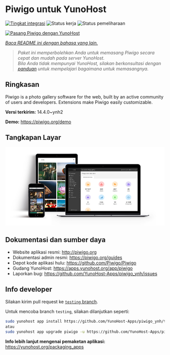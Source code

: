 <!--
N.B.: README ini dibuat secara otomatis oleh <https://github.com/YunoHost/apps/tree/master/tools/readme_generator>
Ini TIDAK boleh diedit dengan tangan.
-->

# Piwigo untuk YunoHost

[![Tingkat integrasi](https://dash.yunohost.org/integration/piwigo.svg)](https://ci-apps.yunohost.org/ci/apps/piwigo/) ![Status kerja](https://ci-apps.yunohost.org/ci/badges/piwigo.status.svg) ![Status pemeliharaan](https://ci-apps.yunohost.org/ci/badges/piwigo.maintain.svg)

[![Pasang Piwigo dengan YunoHost](https://install-app.yunohost.org/install-with-yunohost.svg)](https://install-app.yunohost.org/?app=piwigo)

*[Baca README ini dengan bahasa yang lain.](./ALL_README.md)*

> *Paket ini memperbolehkan Anda untuk memasang Piwigo secara cepat dan mudah pada server YunoHost.*  
> *Bila Anda tidak mempunyai YunoHost, silakan berkonsultasi dengan [panduan](https://yunohost.org/install) untuk mempelajari bagaimana untuk memasangnya.*

## Ringkasan

Piwigo is a photo gallery software for the web, built by an active community of users and developers. Extensions make Piwigo easily customizable.


**Versi terkirim:** 14.4.0~ynh2

**Demo:** <https://piwigo.org/demo>

## Tangkapan Layar

![Tangkapan Layar pada Piwigo](./doc/screenshots/screenshot_Piwigo.jpg)

## Dokumentasi dan sumber daya

- Website aplikasi resmi: <http://piwigo.org>
- Dokumentasi admin resmi: <https://piwigo.org/guides>
- Depot kode aplikasi hulu: <https://github.com/Piwigo/Piwigo>
- Gudang YunoHost: <https://apps.yunohost.org/app/piwigo>
- Laporkan bug: <https://github.com/YunoHost-Apps/piwigo_ynh/issues>

## Info developer

Silakan kirim pull request ke [`testing` branch](https://github.com/YunoHost-Apps/piwigo_ynh/tree/testing).

Untuk mencoba branch `testing`, silakan dilanjutkan seperti:

```bash
sudo yunohost app install https://github.com/YunoHost-Apps/piwigo_ynh/tree/testing --debug
atau
sudo yunohost app upgrade piwigo -u https://github.com/YunoHost-Apps/piwigo_ynh/tree/testing --debug
```

**Info lebih lanjut mengenai pemaketan aplikasi:** <https://yunohost.org/packaging_apps>
